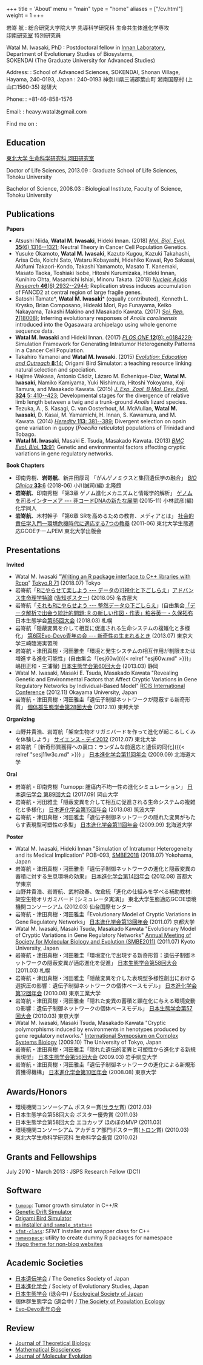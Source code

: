+++
title = 'About'
menu = "main"
type = "home"
aliases = ["/cv.html"]
weight = 1
+++

岩嵜 航
:   総合研究大学院大学 先導科学研究科 生命共生体進化学専攻\
    [印南研究室](http://www.sendou.soken.ac.jp/esb/innan/InnanLab/)
    特別研究員

Watal M. Iwasaki, PhD
:   Postdoctoral fellow in [Innan Laboratory](http://www.sendou.soken.ac.jp/esb/innan/InnanLab/),\
    Department of Evolutionary Studies of Biosystems,\
    SOKENDAI (The Graduate University for Advanced Studies)

Address:
:   School of Advanced Sciences, SOKENDAI,
    Shonan Village, Hayama, 240-0193, Japan
:   240-0193 神奈川県三浦郡葉山町 湘南国際村 (上山口1560-35) 総研大

Phone:
:   +81-46-858-1576

Email:
:   heavy.watalあgmail.com

Find me on
: <a rel="me" href="https://github.com/heavywatal" class="github" title="GitHub">
  <i class="fab fa-fw fa-lg fa-github"></i></a>
  <a rel="me" href="https://www.facebook.com/profile.php?id=100002135628677" class="facebook" title="Facebook">
  <i class="fab fa-fw fa-lg fa-facebook"></i></a>
  <a rel="me" href="https://twitter.com/heavywatal" class="twitter" title="Twitter">
  <i class="fab fa-fw fa-lg fa-twitter"></i></a>
  <a href="https://www.amazon.co.jp/wishlist/Z62OJBP7VCNP" class="amazon" title="ほしい物">
  <i class="fab fa-fw fa-lg fa-amazon"></i></a>

<!--more-->

## Education

[東北大学 生命科学研究科 河田研究室](http://meme.biology.tohoku.ac.jp/klabo-wiki/)

Doctor of Life Sciences, 2013.09
:   Graduate School of Life Sciences, Tohoku University

Bachelor of Science, 2008.03
:   Biological Institute, Faculty of Science, Tohoku University

## Publications

**Papers**

- Atsushi Niida, **Watal M. Iwasaki**, Hideki Innan. (2018)
  [*Mol. Biol. Evol.* **35**(6) 1316--1321](https://doi.org/10.1093/molbev/msy091);
  Neutral Theory in Cancer Cell Population Genetics.
- Yusuke Okamoto, **Watal M. Iwasaki**, Kazuto Kugou, Kazuki Takahashi, Arisa Oda, Koichi Sato, Wataru Kobayashi, Hidehiko Kawai, Ryo Sakasai, Akifumi Takaori-Kondo, Takashi Yamamoto, Masato T. Kanemaki, Masato Taoka, Toshiaki Isobe, Hitoshi Kurumizaka, Hideki Innan, Kunihiro Ohta, Masamichi Ishiai, Minoru Takata. (2018)
  [*Nucleic Acids Research* **46**(6) 2932--2944](https://doi.org/10.1093/nar/gky058);
  Replication stress induces accumulation of FANCD2 at central region of large fragile genes.
- Satoshi Tamate\*, **Watal M. Iwasaki**\* (equally contributed), Kenneth L. Krysko, Brian Composano, Hideaki Mori, Ryo Funayama, Keiko Nakayama, Takashi Makino and Masakado Kawata. (2017)
  [*Sci. Rep.* **7**(18008)](https://doi.org/10.1038/s41598-017-17852-7);
  Inferring evolutionary responses of *Anolis carolinensis* introduced into the Ogasawara archipelago using whole genome sequence data.
- **Watal M. Iwasaki** and Hideki Innan. (2017)
  [*PLOS ONE* **12**(9): e0184229](https://doi.org/10.1371/journal.pone.0184229);
  Simulation Framework for Generating Intratumor Heterogeneity Patterns in a Cancer Cell Population.
- Takahiro Yamanoi and **Watal M. Iwasaki**. (2015)
  [*Evolution: Education and Outreach* **8**:14](https://dx.doi.org/10.1186/s12052-015-0043-6);
  Origami Bird Simulator: a teaching resource linking natural selection and speciation.
- Hajime Wakasa, Antonio Cádiz, Lázaro M. Echenique-Díaz, **Watal M. Iwasaki**, Namiko Kamiyama, Yuki Nishimura, Hitoshi Yokoyama, Koji Tamura, and Masakado Kawata. (2015)
  [*J. Exp. Zool. B Mol. Dev. Evol.* **324** 5: 410--423](https://dx.doi.org/10.1002/jez.b.22627);
  Developmental stages for the divergence of relative limb length between a twig and a trunk-ground *Anolis* lizard species.
- Tezuka, A., S. Kasagi, C. van Oosterhout, M. McMullan, **Watal M. Iwasaki**, D. Kasai, M. Yamamichi, H. Innan, S. Kawamura, and M. Kawata. (2014)
  [*Heredity* **113**: 381--389](https://dx.doi.org/10.1038/hdy.2014.35);
  Divergent selection on opsin gene variation in guppy (*Poecilia reticulata*) populations of Trinidad and Tobago.
- **Watal M. Iwasaki**, Masaki E. Tsuda, Masakado Kawata. (2013)
  [*BMC Evol. Biol.* **13**:91](https://dx.doi.org/10.1186/1471-2148-13-91);
  Genetic and environmental factors affecting cryptic variations in gene regulatory networks.

**Book Chapters**

-   印南秀樹、**岩嵜航**、新井田厚司
    「がんゲノミクスと集団遺伝学の融合」
    [*BIO Clinica* **33**:6](https://www.fujisan.co.jp/product/1281683000/)
    (2018-06) 小川誠司(編) 北隆館
-   **岩嵜航**、印南秀樹
    「第3章 ゲノム進化メカニズムと情報学的解析」
    [ゲノムを司るインターメア --- 非コードDNAの新たな展開](https://amzn.to/2gBXjFb)
    (2015-11) 小林武彦(編) 化学同人
-   **岩嵜航**、木村幹子
    「第6章 SRを高めるための教育、メディアとは」
    [社会的責任学入門—環境危機時代に適応する7つの教養](https://amzn.to/2g1q62j)
    (2011-06) 東北大学生態適応GCOEチームPEM 東北大学出版会

## Presentations

**Invited**

-   Watal M. Iwasaki "[Writing an R package interface to C++ libraries with Rcpp](https://heavywatal.github.io/slides/tokyor71/)"
    [Tokyo.R 71](https://tokyor.connpass.com/event/92522/) (2018.07) Tokyo
-   岩嵜航「[Rにやらせて楽しよう --- データの可視化と下ごしらえ](/slides/nagoya2018/)」[アドバンス生命理学特論](http://www.bio.nagoya-u.ac.jp/seminar/) ([告知ポスター](http://www.bio.nagoya-u.ac.jp/files/event/454/180518_Iwasaki.pdf)) (2018.05) 名古屋大
-   岩嵜航「[それもRにやらせよう --- 整然データの下ごしらえ](/slides/esj65)」(自由集会[「データ解析で出会う統計的問題: R の新しい作図・作表」粕谷英一・久保拓弥](http://hosho.ees.hokudai.ac.jp/~kubo/ce/EcoSj2018.html) 日本生態学会[第65回大会](http://www.esj.ne.jp/meeting/65/) (2018.03) 札幌
-   岩嵜航「隠蔽変異を介して相互に促進される生命システムの複雑化と多様化」 [第6回Evo-Devo青年の会 --- 新奇性の生まれるとき](http://evo-devo.net/Events/6th/events_6th.html) (2013.07) 東京大学三崎臨海実習所
-   岩嵜航・津田真樹・河田雅圭「環境と発生システムの相互作用が制限または増進する進化可能性」(自由集会「[esj60w]({{< relref "esj60w.md" >}})」嶋田正和・三浦徹) [日本生態学会第60回大会](http://www.esj.ne.jp/meeting/60/) (2013.03) 静岡
-   Watal M. Iwasaki, Masaki E. Tsuda, Masakado Kawata "Revealing Genetic and Environmental Factors that Affect Cryptic Variations in Gene Regulatory Networks by Individual-Based Model" [RCIS International Conference](http://tenure5.vbl.okayama-u.ac.jp/RCIS_symposium/) (2012.11) Okayama University, Japan
-   岩嵜航・津田真樹・河田雅圭「遺伝子制御ネットワークが隠蔽する新奇形質」 [個体群生態学会第28回大会](https://sites.google.com/site/populecol28/) (2012.10) 東邦大学

**Organizing**

-   山野井貴浩、岩嵜航「架空生物オリガミバードを作って進化が起こるしくみを体験しよう」
    [サイエンス・デイ2012](http://www.science-day.com/) (2012.07) 東北大学
-   岩嵜航「 [新奇形質獲得への裏口：ランダムな前適応と遺伝的同化]({{< relref "sesj11w3c.md" >}}) 」 [日本進化学会第11回年会](http://genome.ist.hokudai.ac.jp/shinka2009/) (2009.09) 北海道大学

**Oral**

-   岩嵜航・印南秀樹「tumopp: 腫瘍内不均一性の進化シミュレーション」
    [日本遺伝学会 第89回大会](http://taikaitm.net/) (2017.09) 岡山大学
-   岩嵜航・河田雅圭「隠蔽変異を介して相互に促進される生命システムの複雑化と多様化」 [日本進化学会第15回年会](https://sites.google.com/site/tsukubacce/) (2013.08) 筑波大学
-   岩嵜航・津田真樹・河田雅圭「遺伝子制御ネットワークの隠れた変異がもたらす表現型可塑性の多型」 [日本進化学会第11回年会](http://genome.ist.hokudai.ac.jp/shinka2009/) (2009.09) 北海道大学

**Poster**

-   Watal M. Iwasaki, Hideki Innan
    "Simulation of Intratumor Heterogeneity and its Medical Implication"
    POB-093, [SMBE2018](http://smbe2018.jp/) (2018.07) Yokohama, Japan
-   岩嵜航・津田真樹・河田雅圭「遺伝子制御ネットワークの進化と隠蔽変異の蓄積に対する生息環境の効果」
    [日本進化学会第14回年会](http://evolgen.biol.se.tmu.ac.jp/sesj2012/) (2012.08) 首都大学東京
-   山野井貴浩、岩嵜航、武村政春、佐倉統「進化の仕組みを学べる補助教材: 架空生物オリガミバード [シミュレータ実演]」
    東北大学生態適応GCOE環境機関コンソーシアム (2012.03) 仙台国際センター
-   岩嵜航・津田真樹・河田雅圭「Evolutionary Model of Cryptic Variations in Gene Regulatory Networks」 [日本進化学会第13回年会](http://zoo.zool.kyoto-u.ac.jp/zsys/SESJ2011/) (2011.07) 京都大学
-   Watal M. Iwasaki, Masaki Tsuda, Masakado Kawata "Evolutionary Model of Cryptic Variations in Gene Regulatory Networks" [Annual Meeting of Society for Molecular Biology and Evolution (SMBE2011)](http://smbe2011.com/) (2011.07) Kyoto University, Japan
-   岩嵜航・津田真樹・河田雅圭「環境変化で出現する新奇形質：遺伝子制御ネットワークの隠蔽変異が適応進化を促進」 [日本生態学会第58回大会](http://www.esj.ne.jp/meeting/58/) (2011.03) 札幌
-   岩嵜航・津田真樹・河田雅圭「隠蔽変異を介した表現型多様性創出における選択圧の影響：遺伝子制御ネットワークの個体ベースモデル」 [日本進化学会第12回年会](http://www.evolution.bio.titech.ac.jp/sesj2010/sesj_index.html) (2010.08) 東京工業大学
-   岩嵜航・津田真樹・河田雅圭「隠れた変異の蓄積と顕在化に与える環境変動の影響：遺伝子制御ネットワークの個体ベースモデル」 [日本生態学会第57回大会](http://www.esj.ne.jp/meeting/57/) (2010.03) 東京大学
-   Watal M. Iwasaki, Masaki Tsuda, Masakado Kawata "Cryptic polymorphisms induced by environments in henotypes produced by gene regulatory networks." [International Symposium on Complex Systems Biology](http://chaos.c.u-tokyo.ac.jp/CSB/) (2009.10) The University of Tokyo, Japan
-   岩嵜航・津田真樹・河田雅圭「隠れた遺伝的変異と可塑性から進化する新規表現型」 [日本生態学会第56回大会](http://www.esj.ne.jp/meeting/56/) (2009.03) 岩手県立大学
-   岩嵜航・津田真樹・河田雅圭「遺伝子制御ネットワークの進化による新規形質獲得機構」 [日本進化学会第10回年会](http://wwwsoc.nii.ac.jp/sesj2/nenkai/2008/) (2008.08) 東京大学

## Awards/Honors

-   環境機関コンソーシアム ポスター賞([サラヤ](https://www.saraya.com/)賞) (2012.03)
-   日本生態学会第58回大会 ポスター優秀賞 (2011.03)
-   日本生態学会第58回大会 エコカップ ほのぼのMVP (2011.03)
-   環境機関コンソーシアム アカデミア部門ポスター賞([トロン](https://www.google.co.jp/search?q=%E4%B8%AD%E9%9D%99%E9%80%8F)賞) (2010.03)
-   東北大学生命科学研究科 生命科学会長賞 (2010.02)

## Grants and Fellowships

July 2010 - March 2013
:   JSPS Research Fellow (DC1)

## Software

-   [`tumopp`](https://github.com/heavywatal/tumopp):
    Tumor growth simulator in C++/R
-   [Genetic Drift Simulator](https://heavywatal.github.io/driftr.js/)
-   [Origami Bird Simulator](https://github.com/heavywatal/oribir)
-   [`ms` installer and `sample_stats++`](https://github.com/heavywatal/msutils)
-   [`sfmt-class`](https://github.com/heavywatal/sfmt-class):
    SFMT installer and wrapper class for C++
-   [`namaespace`](https://github.com/heavywatal/namaespace):
    utility to create dummy R packages for namespace
-   [Hugo theme for non-blog websites](https://github.com/heavywatal/hugo-theme-nonblog)

## Academic Societies

-   [日本遺伝学会](http://gsj3.jp/)
    / The Genetics Society of Japan
-   [日本進化学会](http://wwwsoc.nii.ac.jp/sesj2/)
    / Society of Evolutionary Studies, Japan
-   [日本生態学会](http://www.esj.ne.jp/esj/) (退会中)
    / [Ecological Society of Japan](http://www.esj.ne.jp/esj/index-e.html)
-   個体群生態学会 (退会中)
    / [The Society of Population Ecology](http://www.populationecology.org/)
-   [Evo-Devo青年の会](http://evo-devo.net/)

## Review

-   [Journal of Theoretical Biology](https://ees.elsevier.com/jtb/)
-   [Mathematical Biosciences](https://www.journals.elsevier.com/mathematical-biosciences/)
-   [Journal of Molecular Evolution](https://link.springer.com/journal/239)
